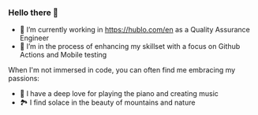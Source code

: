 ### Hello there 👋

- 🔭 I’m currently working in https://hublo.com/en as a Quality Assurance Engineer
- 🌱 I’m in the process of enhancing my skillset with a focus on Github Actions and Mobile testing

When I'm not immersed in code, you can often find me embracing my passions:

- 🎹 I have a deep love for playing the piano and creating music
- 🏞️ I find solace in the beauty of mountains and nature

